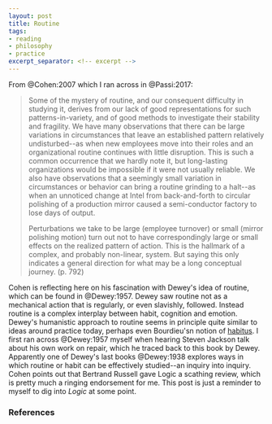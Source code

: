 ```yaml
---
layout: post
title: Routine
tags:
- reading
- philosophy
- practice
excerpt_separator: <!-- excerpt -->
---
```


From @Cohen:2007 which I ran across in @Passi:2017:

<!-- excerpt -->

> Some of the mystery of routine, and our consequent difficulty in studying 
> it, derives from our lack of good representations for such
> patterns-in-variety, and of good methods to investigate their stability and
> fragility. We have many observations that there can be large variations 
> in circumstances that leave an established pattern relatively undisturbed--as
> when new employees move into their roles and an organizational routine 
> continues with little disruption. This is such a common occurrence that we 
> hardly note it, but long-lasting organizations would be impossible if it
> were not usually reliable. We also have observations that a seemingly small 
> variation in circumstances or behavior can bring a routine grinding to a 
> halt--as when an unnoticed change at Intel from back-and-forth to circular 
> polishing of a production mirror caused a semi-conductor factory to lose
> days of output.
> 
> Perturbations we take to be large (employee turnover) or small (mirror 
> polishing motion) turn out not to have correspondingly large or small effects
> on the realized pattern of action. This is the hallmark of a complex, and 
> probably non-linear, system. But saying this only indicates a general
> direction for what may be a long conceptual journey. (p. 792)

Cohen is reflecting here on his fascination with Dewey's idea of routine, which
can be found in @Dewey:1957. Dewey saw routine not as a mechanical action that
is regularly, or even slavishly, followed. Instead routine is a complex
interplay between habit, cognition and emotion. Dewey's humanistic approach to
routine seems in principle quite similar to ideas around practice today, perhaps
even Bourdieu'sn notion of [habitus]. I first ran across @Dewey:1957 myself when
hearing Steven Jackson talk about his own work on repair, which he traced back
to this book by Dewey. Apparently one of Dewey's last books @Dewey:1938 explores
ways in which routine or habit can be effectively studied--an inquiry into
inquiry. Cohen points out that Bertrand Russell gave Logic a scathing review,
which is pretty much a ringing endorsement for me. This post is just a reminder
to myself to dig into *Logic* at some point.

[habitus]: https://en.wikipedia.org/wiki/Habitus_(sociology)

[Logic]: https://www.goodreads.com/book/show/5214438-logic?from_search=true

### References
